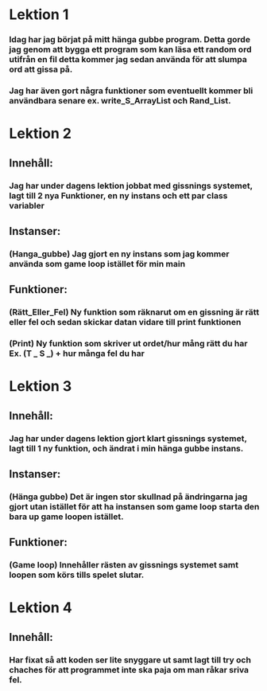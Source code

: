 # Lektion 1

### Idag har jag börjat på mitt hänga gubbe program. Detta gorde jag genom att bygga ett program som kan läsa ett random ord utifrån en fil detta kommer jag sedan använda för att slumpa ord att gissa på.

### Jag har även gort några funktioner som eventuellt kommer bli användbara senare ex. write_S_ArrayList och Rand_List.

# Lektion 2

## Innehåll:

### Jag har under dagens lektion jobbat med gissnings systemet, lagt till 2 nya Funktioner, en ny instans och ett par class variabler

## Instanser:

### (Hanga_gubbe) Jag gjort en ny instans som jag kommer använda som game loop istället för min main

## Funktioner:

### (Rätt_Eller_Fel) Ny funktion som räknarut om en gissning är rätt eller fel och sedan skickar datan vidare till print funktionen

### (Print) Ny funktion som skriver ut ordet/hur mång rätt du har Ex. (T _ S _)  + hur många fel du har

# Lektion 3

## Innehåll:

### Jag har under dagens lektion gjort klart gissnings systemet, lagt till 1 ny funktion, och ändrat i min hänga gubbe instans.

## Instanser:

### (Hänga gubbe) Det är ingen stor skullnad på ändringarna jag gjort utan istället för att ha instansen som game loop starta den bara up game loopen istället.

## Funktioner:

### (Game loop) Innehåller rästen av gissnings systemet samt loopen som körs tills spelet slutar.

# Lektion 4

## Innehåll:

### Har fixat så att koden ser lite snyggare ut samt lagt till try och chaches för att programmet inte ska paja om man råkar sriva fel.
